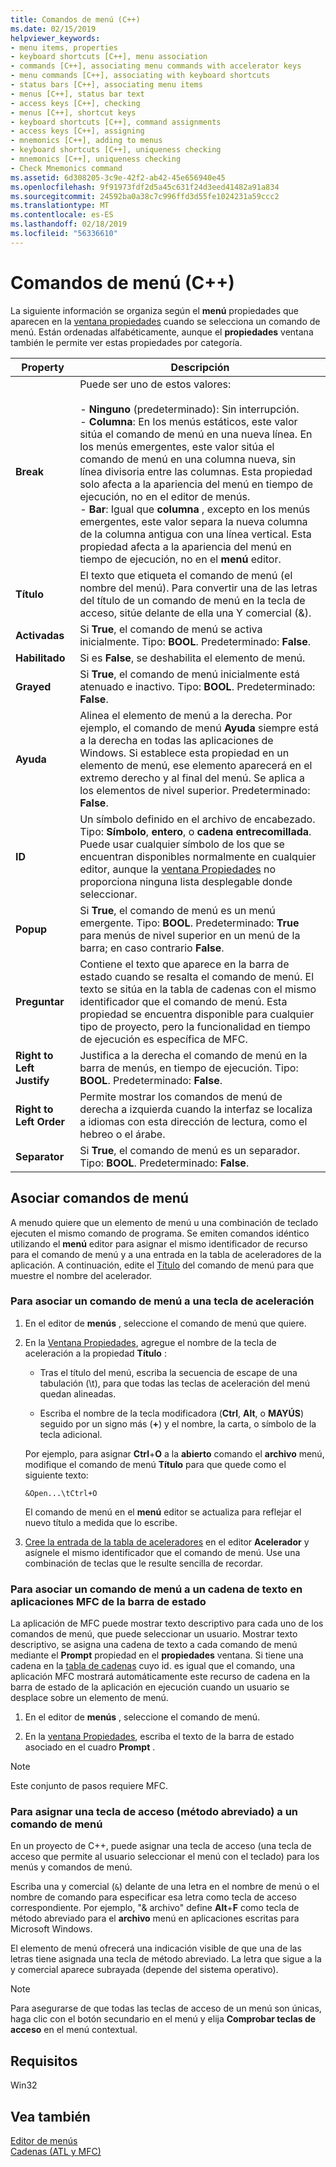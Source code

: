 ```yaml
---
title: Comandos de menú (C++)
ms.date: 02/15/2019
helpviewer_keywords:
- menu items, properties
- keyboard shortcuts [C++], menu association
- commands [C++], associating menu commands with accelerator keys
- menu commands [C++], associating with keyboard shortcuts
- status bars [C++], associating menu items
- menus [C++], status bar text
- access keys [C++], checking
- menus [C++], shortcut keys
- keyboard shortcuts [C++], command assignments
- access keys [C++], assigning
- mnemonics [C++], adding to menus
- keyboard shortcuts [C++], uniqueness checking
- mnemonics [C++], uniqueness checking
- Check Mnemonics command
ms.assetid: 6d308205-3c9e-42f2-ab42-45e656940e45
ms.openlocfilehash: 9f91973fdf2d5a45c631f24d3eed41482a91a834
ms.sourcegitcommit: 24592ba0a38c7c996ffd3d55fe1024231a59ccc2
ms.translationtype: MT
ms.contentlocale: es-ES
ms.lasthandoff: 02/18/2019
ms.locfileid: "56336610"
---
```

# <a name="menu-commands-c"></a>Comandos de menú (C++)

La siguiente información se organiza según el **menú** propiedades que aparecen en la [ventana propiedades](/visualstudio/ide/reference/properties-window) cuando se selecciona un comando de menú. Están ordenadas alfabéticamente, aunque el **propiedades** ventana también le permite ver estas propiedades por categoría.

|Property|Descripción|
|--------------|-----------------|
|**Break**|Puede ser uno de estos valores:<br /><br />- **Ninguno** (predeterminado): Sin interrupción.<br />- **Columna**: En los menús estáticos, este valor sitúa el comando de menú en una nueva línea. En los menús emergentes, este valor sitúa el comando de menú en una columna nueva, sin línea divisoria entre las columnas. Esta propiedad solo afecta a la apariencia del menú en tiempo de ejecución, no en el editor de menús.<br />- **Bar**: Igual que **columna** , excepto en los menús emergentes, este valor separa la nueva columna de la columna antigua con una línea vertical. Esta propiedad afecta a la apariencia del menú en tiempo de ejecución, no en el **menú** editor.|
|**Título**|El texto que etiqueta el comando de menú (el nombre del menú). Para convertir una de las letras del título de un comando de menú en la tecla de acceso, sitúe delante de ella una Y comercial (&).|
|**Activadas**|Si **True**, el comando de menú se activa inicialmente. Tipo: **BOOL**. Predeterminado: **False**.|
|**Habilitado**|Si es **False**, se deshabilita el elemento de menú.|
|**Grayed**|Si **True**, el comando de menú inicialmente está atenuado e inactivo. Tipo: **BOOL**. Predeterminado: **False**.|
|**Ayuda**|Alinea el elemento de menú a la derecha. Por ejemplo, el comando de menú **Ayuda** siempre está a la derecha en todas las aplicaciones de Windows. Si establece esta propiedad en un elemento de menú, ese elemento aparecerá en el extremo derecho y al final del menú. Se aplica a los elementos de nivel superior. Predeterminado: **False**.|
|**ID**|Un símbolo definido en el archivo de encabezado. Tipo: **Símbolo**, **entero**, o **cadena entrecomillada**. Puede usar cualquier símbolo de los que se encuentran disponibles normalmente en cualquier editor, aunque la [ventana Propiedades](/visualstudio/ide/reference/properties-window) no proporciona ninguna lista desplegable donde seleccionar.|
|**Popup**|Si **True**, el comando de menú es un menú emergente. Tipo: **BOOL**. Predeterminado: **True** para menús de nivel superior en un menú de la barra; en caso contrario **False**.|
|**Preguntar**|Contiene el texto que aparece en la barra de estado cuando se resalta el comando de menú. El texto se sitúa en la tabla de cadenas con el mismo identificador que el comando de menú. Esta propiedad se encuentra disponible para cualquier tipo de proyecto, pero la funcionalidad en tiempo de ejecución es específica de MFC.|
|**Right to Left Justify**|Justifica a la derecha el comando de menú en la barra de menús, en tiempo de ejecución. Tipo: **BOOL**. Predeterminado: **False**.|
|**Right to Left Order**|Permite mostrar los comandos de menú de derecha a izquierda cuando la interfaz se localiza a idiomas con esta dirección de lectura, como el hebreo o el árabe.|
|**Separator**|Si **True**, el comando de menú es un separador. Tipo: **BOOL**. Predeterminado: **False**.|

## <a name="associate-menu-commands"></a>Asociar comandos de menú

A menudo quiere que un elemento de menú u una combinación de teclado ejecuten el mismo comando de programa. Se emiten comandos idéntico utilizando el **menú** editor para asignar el mismo identificador de recurso para el comando de menú y a una entrada en la tabla de aceleradores de la aplicación. A continuación, edite el [Título](../windows/menu-command-properties.md) del comando de menú para que muestre el nombre del acelerador.

### <a name="to-associate-a-menu-command-with-an-accelerator-key"></a>Para asociar un comando de menú a una tecla de aceleración

1. En el editor de **menús** , seleccione el comando de menú que quiere.

1. En la [Ventana Propiedades](/visualstudio/ide/reference/properties-window), agregue el nombre de la tecla de aceleración a la propiedad **Título** :

   - Tras el título del menú, escriba la secuencia de escape de una tabulación (\t), para que todas las teclas de aceleración del menú quedan alineadas.

   - Escriba el nombre de la tecla modificadora (**Ctrl**, **Alt**, o **MAYÚS**) seguido por un signo más (**+**) y el nombre, la carta, o símbolo de la tecla adicional.

   Por ejemplo, para asignar **Ctrl**+**O** a la **abierto** comando el **archivo** menú, modifique el comando de menú  **Título** para que quede como el siguiente texto:

   ```
   &Open...\tCtrl+O
   ```

   El comando de menú en el **menú** editor se actualiza para reflejar el nuevo título a medida que lo escribe.

1. [Cree la entrada de la tabla de aceleradores](../windows/adding-an-entry-to-an-accelerator-table.md) en el editor **Acelerador** y asígnele el mismo identificador que el comando de menú. Use una combinación de teclas que le resulte sencilla de recordar.

### <a name="to-associate-a-menu-command-with-a-status-bar-text-string-in-mfc-applications"></a>Para asociar un comando de menú a un cadena de texto en aplicaciones MFC de la barra de estado

La aplicación de MFC puede mostrar texto descriptivo para cada uno de los comandos de menú, que puede seleccionar un usuario. Mostrar texto descriptivo, se asigna una cadena de texto a cada comando de menú mediante el **Prompt** propiedad en el **propiedades** ventana. Si tiene una cadena en la [tabla de cadenas](../windows/string-editor.md) cuyo id. es igual que el comando, una aplicación MFC mostrará automáticamente este recurso de cadena en la barra de estado de la aplicación en ejecución cuando un usuario se desplace sobre un elemento de menú.

1. En el editor de **menús** , seleccione el comando de menú.

1. En la [ventana Propiedades](/visualstudio/ide/reference/properties-window), escriba el texto de la barra de estado asociado en el cuadro **Prompt** .

> [!NOTE]
> Este conjunto de pasos requiere MFC.

### <a name="to-assign-an-access-shortcut-key-to-a-menu-command"></a>Para asignar una tecla de acceso (método abreviado) a un comando de menú

En un proyecto de C++, puede asignar una tecla de acceso (una tecla de acceso que permite al usuario seleccionar el menú con el teclado) para los menús y comandos de menú.

Escriba una y comercial (`&`) delante de una letra en el nombre de menú o el nombre de comando para especificar esa letra como tecla de acceso correspondiente. Por ejemplo, "& archivo" define **Alt**+**F** como tecla de método abreviado para el **archivo** menú en aplicaciones escritas para Microsoft Windows.

   El elemento de menú ofrecerá una indicación visible de que una de las letras tiene asignada una tecla de método abreviado. La letra que sigue a la y comercial aparece subrayada (depende del sistema operativo).

   > [!NOTE]
   > Para asegurarse de que todas las teclas de acceso de un menú son únicas, haga clic con el botón secundario en el menú y elija **Comprobar teclas de acceso** en el menú contextual.

## <a name="requirements"></a>Requisitos

Win32

## <a name="see-also"></a>Vea también

[Editor de menús](../windows/menu-editor.md)<br/>
[Cadenas (ATL y MFC)](../atl-mfc-shared/strings-atl-mfc.md)<br/>